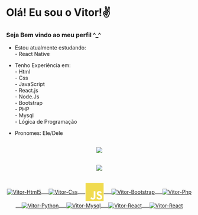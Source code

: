 # Olá! Eu sou o Vitor!✌ 

 ### Seja Bem vindo ao meu perfil  ^_^

- Estou atualmente estudando: <br>
      - React Native <br>
      
- Tenho Experiência em: <br>
      - Html <br>
      - Css <br>
      - JavaScript <br>
      - React.js <br>
      - Node.Js <br>
      - Bootstrap <br>
      - PHP <br>
      - Mysql <br>
      - Lógica de Programação <br>
      
- Pronomes: Ele/Dele

##

<div align="center">
  <a href="https://github.com/VitorNovaisV">
  <img height="180em" src="https://github-readme-stats.vercel.app/api?username=VitorNovaisV&show_icons=true&theme=dark&include_all_commits=true&count_private=true"/>
 
 ##
 
 <img height="180em" src="https://github-readme-stats.vercel.app/api/top-langs/?username=VitorNovaisV&layout=compact&langs_count=7&theme=dark"/>
  
</div>

##



<div align="center">

   <img align="center" alt="Vitor-Html5" height="50" width="50" src="https://cdn.jsdelivr.net/gh/devicons/devicon/icons/html5/html5-original.svg">
ㅤ
   <img align="center" alt="Vitor-Css" height="50" width="50" src="https://cdn.jsdelivr.net/gh/devicons/devicon/icons/css3/css3-plain-wordmark.svg">
ㅤ
   <img align="center" alt="Vitor-Js" height="50" width="50" src="https://raw.githubusercontent.com/devicons/devicon/master/icons/javascript/javascript-plain.svg">
 ㅤ
   <img align="center" alt="Vitor-Bootstrap" height="50" width="50" src="https://cdn.jsdelivr.net/gh/devicons/devicon/icons/bootstrap/bootstrap-plain-wordmark.svg">
 ㅤ
   <img align="center" alt="Vitor-Php" height="50" width="50" src="https://cdn.jsdelivr.net/gh/devicons/devicon/icons/php/php-original.svg">
 ㅤ
   <img align="center" alt="Vitor-Python" height="50" width="50" src="https://cdn.jsdelivr.net/gh/devicons/devicon/icons/python/python-original.svg">
 ㅤ
   <img align="center" alt="Vitor-Mysql" height="50" width="50" src="https://cdn.jsdelivr.net/gh/devicons/devicon/icons/mysql/mysql-original-wordmark.svg">
 ㅤ
   <img align="center" alt="Vitor-React" height="50" width="50" src="https://cdn.jsdelivr.net/gh/devicons/devicon/icons/react/react-original.svg">
 ㅤ
   <img align="center" alt="Vitor-React" height="50" width="50" src="https://cdn.jsdelivr.net/gh/devicons/devicon/icons/nodejs/nodejs-original.svg" />
   
</div>

